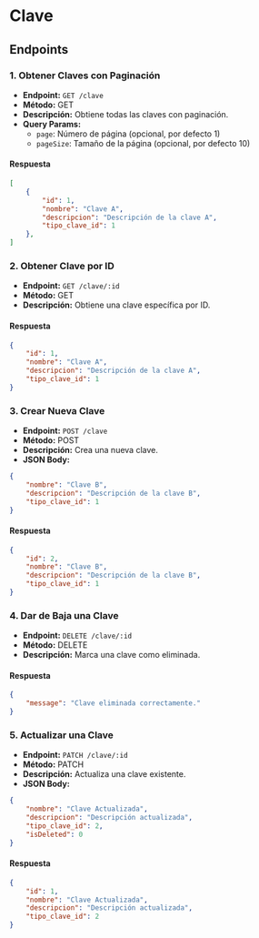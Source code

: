 # Clave

## Endpoints

### 1. Obtener Claves con Paginación
- **Endpoint:** `GET /clave`
- **Método:** GET
- **Descripción:** Obtiene todas las claves con paginación.
- **Query Params:**
  - `page`: Número de página (opcional, por defecto 1)
  - `pageSize`: Tamaño de la página (opcional, por defecto 10)

#### Respuesta
```json
[
    {
        "id": 1,
        "nombre": "Clave A",
        "descripcion": "Descripción de la clave A",
        "tipo_clave_id": 1
    },
]
```

### 2. Obtener Clave por ID
- **Endpoint:** `GET /clave/:id`
- **Método:** GET
- **Descripción:** Obtiene una clave específica por ID.

#### Respuesta
```json
{
    "id": 1,
    "nombre": "Clave A",
    "descripcion": "Descripción de la clave A",
    "tipo_clave_id": 1
}
```

### 3. Crear Nueva Clave
- **Endpoint:** `POST /clave`
- **Método:** POST
- **Descripción:** Crea una nueva clave.
- **JSON Body:**
```json
{
    "nombre": "Clave B",
    "descripcion": "Descripción de la clave B",
    "tipo_clave_id": 1
}
```

#### Respuesta
```json
{
    "id": 2,
    "nombre": "Clave B",
    "descripcion": "Descripción de la clave B",
    "tipo_clave_id": 1
}
```

### 4. Dar de Baja una Clave
- **Endpoint:** `DELETE /clave/:id`
- **Método:** DELETE
- **Descripción:** Marca una clave como eliminada.

#### Respuesta
```json
{
    "message": "Clave eliminada correctamente."
}
```

### 5. Actualizar una Clave
- **Endpoint:** `PATCH /clave/:id`
- **Método:** PATCH
- **Descripción:** Actualiza una clave existente.
- **JSON Body:**
```json
{
    "nombre": "Clave Actualizada",
    "descripcion": "Descripción actualizada",
    "tipo_clave_id": 2,
    "isDeleted": 0
}
```

#### Respuesta
```json
{
    "id": 1,
    "nombre": "Clave Actualizada",
    "descripcion": "Descripción actualizada",
    "tipo_clave_id": 2
}
```